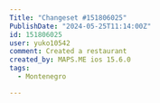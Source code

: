 ```yaml
---
Title: "Changeset #151806025"
PublishDate: "2024-05-25T11:14:00Z"
id: 151806025
user: yuko10542
comment: Created a restaurant
created_by: MAPS.ME ios 15.6.0
tags:
  - Montenegro

---
```

